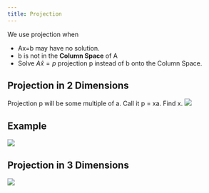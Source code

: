```yaml
---
title: Projection
---
```


We use projection when
- Ax=b may have no solution.
- b is not in the **Column Space** of A
- Solve $A\hat{x}=p$ projection p instead of b onto the Column Space.
## Projection in 2 Dimensions
Projection p will be some multiple of a. Call it p = xa. Find x.
![](../attachments/cleanshot-2025-03-25-at-1136512x.png)

## Example
![](../attachments/cleanshot-2025-03-25-at-1137292x.png)

## Projection in 3 Dimensions
![](../attachments/cleanshot-2025-03-25-at-1139272x.png)